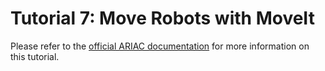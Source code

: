 # Tutorial 7: Move Robots with MoveIt

Please refer to the [official ARIAC documentation](https://ariac.readthedocs.io/en/latest/tutorials/tutorial_7.html) for more information on this tutorial.
